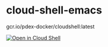 # cloud-shell-emacs

gcr.io/pdex-docker/cloudshell:latest 

[![Open in Cloud Shell](http://gstatic.com/cloudssh/images/open-btn.svg)](https://ssh.cloud.google.com/cloudshell/editor?cloudshell_image=gcr.io/pdex-docker/cloudshell:latest)
